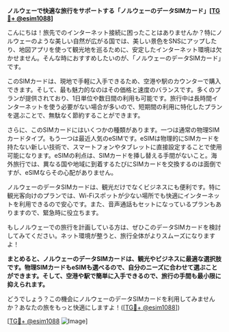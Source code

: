 **ノルウェーで快適な旅行をサポートする「ノルウェーのデータSIMカード」[[TG💪+ @esim1088](https://t.me/s/esim1088)]**

こんにちは！旅先でのインターネット接続に困ったことはありませんか？特にノルウェーのような美しい自然が広がる国では、美しい景色をSNSにアップしたり、地図アプリを使って観光地を巡るために、安定したインターネット環境は欠かせません。そんな時におすすめしたいのが、「ノルウェーのデータSIMカード」です。

このSIMカードは、現地で手軽に入手できるため、空港や駅のカウンターで購入できます。そして、最も魅力的なのはその価格と速度のバランスです。多くのプランが提供されており、1日単位や数日間の利用も可能です。旅行中は長時間インターネットを使う必要がない場合が多いので、短期間の利用に特化したプランを選ぶことで、無駄なく節約することができます。

さらに、このSIMカードにはいくつかの種類があります。一つは通常の物理SIMカードタイプ。もう一つは最近人気のeSIMです。eSIMは物理的にSIMカードを持たない新しい技術で、スマートフォンやタブレットに直接設定することで使用可能になります。eSIMの利点は、SIMカードを挿し替える手間がないこと。海外旅行では、異なる国や地域に到着するたびにSIMカードを交換するのは面倒ですが、eSIMならその心配がありません。

ノルウェーのデータSIMカードは、観光だけでなくビジネスにも便利です。特に観光客向けのプランでは、Wi-Fiスポットが少ない場所でも快適にインターネットを利用できるので安心です。また、音声通話もセットになっているプランもありますので、緊急時に役立ちます。

もしノルウェーでの旅行を計画している方は、ぜひこのデータSIMカードを検討してみてください。ネット環境が整うと、旅行全体がよりスムーズになりますよ！

**まとめると、ノルウェーのデータSIMカードは、観光やビジネスに最適な選択肢です。物理SIMカードもeSIMも選べるので、自分のニーズに合わせて選ぶことができます。そして、空港や駅で簡単に入手できるので、旅行の手間も最小限に抑えられます。**

どうでしょう？この機会にノルウェーのデータSIMカードを利用してみませんか？あなたの旅をもっと快適にしますよ！([[TG💪+ @esim1088](https://t.me/s/esim1088)])

[[TG💪+ @esim1088](https://t.me/s/esim1088) ![Image](https://i.postimg.cc/Y0z9fWf4/image.png)]